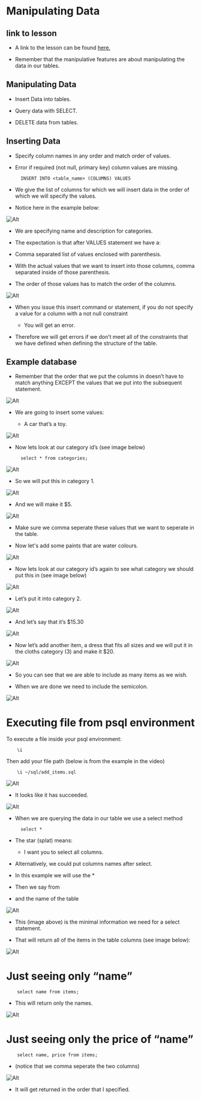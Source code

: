 # Manipulating Data

## link to lesson

- A link to the lesson can be found [here.](https://ait.instructure.com/courses/3520/pages/intro-to-databases?module_item_id=272777)

- Remember that the manipulative features are about manipulating the data in our tables. 


## Manipulating Data

- Insert Data into tables.

- Query data with SELECT. 

- DELETE data from tables.



## Inserting Data

- Specify column names in any order and match order of values.

- Error if required (not null, primary key) column values are missing. 


		INSERT INTO <table_name> (COLUMNS) VALUES


- We give the list of columns for which we will insert data in the order of which we will specify the values. 

- Notice here in the example below:

![Alt](insert_one.png)

- We are specifying name and description for categories.

- The expectation is that after VALUES statement we have a:

- Comma separated list of values enclosed with parenthesis.

- With the actual values that we want to insert into those columns, comma separated inside of those parenthesis. 

- The order of those values has to match the order of the columns.

![Alt](insert_two.png)

- When you issue this insert command or statement, if you do not specify a value for a column with a not null constraint

	- You will get an error.

- Therefore we will get errors if we don’t meet all of the constraints that we have defined when defining the structure of the table. 


## Example database


 - Remember that the order that we put the columns in doesn’t have to match anything EXCEPT the values that we put into the subsequent statement.

![Alt](insert_three.png)

- We are going to insert some values:

	- A car that’s a toy.

![Alt](insert_four.png)

- Now lets look at our category id’s (see image below)


		select * from categories;


![Alt](insert_five.png)

- So we will put this in category 1.

![Alt](insert_six.png)

- And we will make it $5.

![Alt](insert_seven.png)


- Make sure we comma seperate these values that we want to seperate in the table. 


- Now let's add some paints that are water colours. 

![Alt](insert_eight.png)

- Now lets look at our category id’s again to see what category we should put this in (see image below)

![Alt](insert_five.png)

- Let’s put it into category 2.

![Alt](insert_nine.png)

- And let’s say that it’s $15.30

![Alt](insert_ten.png)


- Now let’s add another item, a dress that fits all sizes and we will put it in the cloths category (3) and make it $20.

![Alt](insert_eleven.png)

- So you can see that we are able to include as many items as we wish.

- When we are done we need to include the semicolon.

![Alt](insert_twelve.png)

# Executing file from psql environment 


To execute a file inside your psql environment:


		\i 

Then add your file path (below is from the example in the video)


		\i ~/sql/add_items.sql

![Alt](insert_thirteen.png)

- It looks like it has succeeded.

![Alt](insert_fourteen.png)

- When we are querying the data in our table we use a select method


		select *

- The star (splat) means:

	- I want you to select all columns. 

- Alternatively, we could put columns names after select.


- In this example we will use the * 

- Then we say from 

- and the name of the table

![Alt](insert_fifteen.png)

- This (image above) is the minimal information we need for a select statement. 

- That will return all of the items in the table columns (see image below):


![Alt](insert_sixteen.png)


# Just seeing only “name”


		select name from items;


- This will return only the names.

![Alt](insert_seventeen.png)

# Just seeing only the price of “name”



		select name, price from items;

- (notice that we comma seperate the two columns)

![Alt](insert_eightteen.png)

- It will get returned in the order that I specified. 

